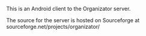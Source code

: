 This is an Android client to the Organizator server.

The source for the server is hosted on Sourceforge at sourceforge.net/projects/organizator/

